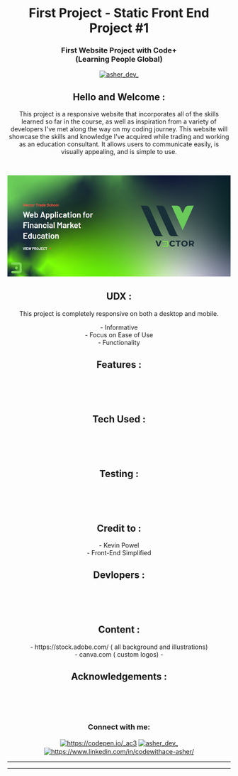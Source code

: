 <h1 align="center">First Project - Static Front End Project #1</h1>
<h3 align="center"> First Website Project with Code+<br> (Learning People Global) </h3>

<p align="center"> <a href="https://twitter.com/asher_dev_" target="blank"><img src="https://img.shields.io/twitter/follow/asher_dev_?logo=twitter&style=for-the-badge" alt="asher_dev_" /></a> </p>

<h2 align="center">Hello and Welcome :</h2>

<p align="center">This project is a responsive website that incorporates all of the skills learned so far in the course, as well as inspiration from a variety of developers I've met along the way on my coding journey. This website will showcase the skills and knowledge I've acquired while trading and working as an education consultant. It allows users to communicate easily, is visually appealing, and is simple to use.</p><br>

![screenshot](https://github.com/codewithace-Asher/static-front-end-project/blob/71de46f0260eb19017c5a9f31091d3f2cd40ef92/vs-screenshot.jpg)<br>

<h2 align="center">UDX :</h2>

<p align="center">This project is completely responsive on both a desktop and mobile.</p>
<p align="center">
- Informative<br>
- Focus on Ease of Use<br>
- Functionality<br>

</p>

<h2 align="center">Features :</h2>
<br>
<br>
<br>
<h2 align="center">Tech Used :</h2>
<br>
<br>
<br>
<h2 align="center">Testing :</h2>
<br>
<br>
<br>
<h2 align="center">Credit to :</h2>
<p align="center">
- Kevin Powel<br>
- Front-End Simplified	
</p> 
<h2 align="center">Devlopers :</h2>
<br>
<br>
<br>
<h2 align="center">Content :</h2>
<p align="center">
- https://stock.adobe.com/ ( all background and illustrations)<br>
- canva.com ( custom logos)
-
<p/>

<h2 align="center">Acknowledgements :</h2>
<br>
<br>
<br>
<h3 align="center">Connect with me:</h3>
<p align="center">
<a href="https://codepen.io/_AC3" target="blank"><img align="center" src="https://raw.githubusercontent.com/rahuldkjain/github-profile-readme-generator/master/src/images/icons/Social/codepen.svg" alt="https://codepen.io/_ac3" height="30" width="40" /></a>
<a href="https://twitter.com/asher_dev_" target="blank"><img align="center" src="https://raw.githubusercontent.com/rahuldkjain/github-profile-readme-generator/master/src/images/icons/Social/twitter.svg" alt="asher_dev_" height="30" width="40" /></a>
<a href="https://www.linkedin.com/in/codewithace-asher/" target="blank"><img align="center" src="https://raw.githubusercontent.com/rahuldkjain/github-profile-readme-generator/master/src/images/icons/Social/linked-in-alt.svg" alt="https://www.linkedin.com/in/codewithace-asher/" height="30" width="40" /></a>
</p>

---
---
